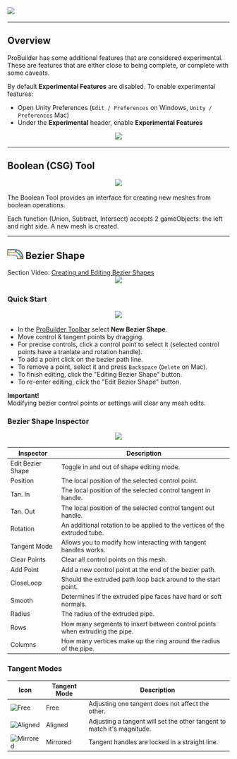 <div class="site"><a href="https://youtu.be/Ta3HkV_qHTc"><img src="../../images/VidLink_GettingStarted_Slim.png"></a></div>

---

## Overview

ProBuilder has some additional features that are considered experimental. These are features that are either close to being complete, or complete with some caveats.

By default **Experimental Features** are disabled. To enable experimental features:

- Open Unity Preferences (`Edit / Preferences` on Windows, `Unity / Preferences` Mac)
- Under the **Experimental** header, enable **Experimental Features**


<div style="text-align:center">
<img src="../../images/Experimental_Preferences.png">
</div>

---

## Boolean (CSG) Tool

<div style="text-align:center">
<img src="../../images/Experimental_BooleanWindow.png">
</div>

The Boolean Tool provides an interface for creating new meshes from boolean operations.

Each function (Union, Subtract, Intersect) accepts 2 gameObjects: the left and right side. A new mesh is created.

---

## ![Bezier Shape Icon](../images/icons/NewBezierSpline.png "Bezier Shape Icon") Bezier Shape

<div class="video-link">
Section Video: <a href="https://youtu.be/WIyPObt3lro">Creating and Editing Bezier Shapes</a>
</div>

<div style="text-align:center">
<img src="../../images/BezierShape_HeaderImage.png">
</div>

<h3>Quick Start</h3>

<div style="text-align:center">
<img src="../../images/Experimental_BezierShapeMenu.png">
</div>

- In the [ProBuilder Toolbar](../toolbar/overview-toolbar.md) select **New Bezier Shape**.
- Move control & tangent points by dragging.
- For precise controls, click a control point to select it (selected control points have a tranlate and rotation handle).
- To add a point click on the bezier path line.
- To remove a point, select it and press `Backspace` (`Delete` on Mac).
- To finish editing, click the "Editing Bezier Shape" button.
- To re-enter editing, click the "Edit Bezier Shape" button.

<div class="alert-box warning">
<b>Important!</b><br />
Modifying bezier control points or settings will clear any mesh edits.
</div>

<h3>Bezier Shape Inspector</h3>

<div style="text-align:center">
<img src="../../images/Experimental_BezierInspector.png">
</div>

| Inspector | Description |
|-|-|
| Edit Bezier Shape | Toggle in and out of shape editing mode. |
| Position | The local position of the selected control point. |
| Tan. In | The local position of the selected control tangent in handle. |
| Tan. Out | The local position of the selected control tangent out handle. |
| Rotation | An additional rotation to be applied to the vertices of the extruded tube. |
| Tangent Mode | Allows you to modify how interacting with tangent handles works. |
| Clear Points | Clear all control points on this mesh. |
| Add Point | Add a new control point at the end of the bezier path. |
| CloseLoop | Should the extruded path loop back around to the start point. |
| Smooth | Determines if the extruded pipe faces have hard or soft normals. |
| Radius | The radius of the extruded pipe. |
| Rows | How many segments to insert between control points when extruding the pipe. |
| Columns | How many vertices make up the ring around the radius of the pipe. |

<h3>Tangent Modes</h3>

| Icon | Tangent Mode | Description |
|-|-|-|
| ![Free](../../images/Bezier_Free.png) | Free | Adjusting one tangent does not affect the other. |
| ![Aligned](../../images/Bezier_Aligned.png) | Aligned | Adjusting a tangent will set the other tangent to match it's magnitude. |
| ![Mirrored](../../images/Bezier_Mirrored.png) | Mirrored| Tangent handles are locked in a straight line. |